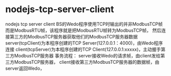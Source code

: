 # nodejs-tcp-server-client
nodejs tcp server client
BS的Wedo程序使用TCP时输出的并非ModbusTCP帧而是ModbusRTU帧，该程序就是把ModbusRTU帧转为ModbusTCP帧，
然后连接第三方的ModbusTCP服务器获取他们的ModbusTCP服务器数据
server(tcpClient)为本程序创建的TCP Server(127.0.0.1：4000)，由Wedo程序连接
client(tcpServer)为本程序创建的TCP Client(127.0.0.1:xxxxx)，主动握手第三方ModbusTCP服务器
事务流程：
server接收Wedo的请求帧，由client发给第三方ModbusTCP服务器，
client接收第三方ModbusTCP服务器的数据帧，由server返回Wedo，

